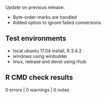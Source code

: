 
Update on previous release:

- Byte-order-marks are handled
- Added option to ignore failed conversions



## Test environments
* local ubuntu 17.04 install, R 3.4.2
* windows using winbuilder
* linux, release and devel using rhub

## R CMD check results

0 errors | 0 warnings | 0 notes



